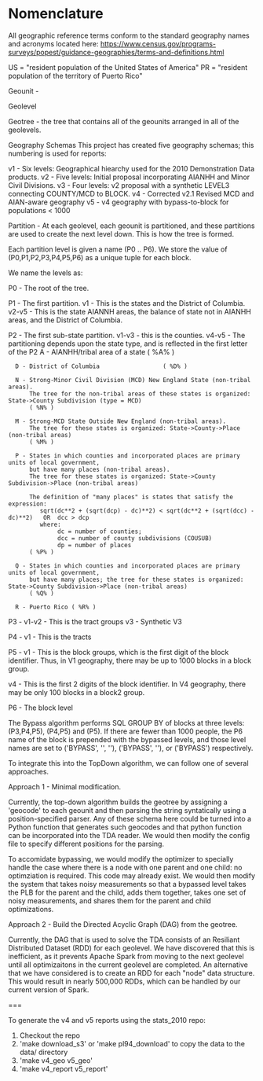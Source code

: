 # Nomenclature

All geographic reference terms conform to the standard geography names and acronyms located here:
https://www.census.gov/programs-surveys/popest/guidance-geographies/terms-and-definitions.html


US = "resident population of the United States of America"
PR = "resident population of the territory of Puerto Rico"

Geounit -

Geolevel

Geotree - the tree that contains all of the geounits arranged in all of the geolevels.

Geography Schemas
 This project has created five geography schemas; this numbering is used for reports:

v1 - Six levels: Geographical hiearchy used for the 2010 Demonstration Data products.
v2 - Five levels: Initial proposal incorporating AIANHH and Minor Civil Divisions.
v3 - Four levels: v2 proposal with a synthetic LEVEL3 connecting COUNTY/MCD to BLOCK.
v4 - Corrected v2.1 Revised MCD and AIAN-aware geography
v5 - v4 geography with bypass-to-block for populations < 1000

Partition - At each geolevel, each geounit is partitioned,
and these partitions are used to create the next level down.
This is how the tree is formed.

Each partition level is given a name (P0 .. P6).
We store the value of (P0,P1,P2,P3,P4,P5,P6) as a unique tuple for each block. 

We name the levels as:

P0 - The root of the tree.

P1 - The first partition.
   v1 - This is the states and the District of Columbia.
   v2-v5 - This is the state AIANNH areas, the balance of state not in AIANHH areas, and the District of Columbia.

P2 - The first sub-state partition.
   v1-v3 - this is the counties.
   v4-v5 - The partitioning depends upon the state type, and is reflected in the first letter of the P2
      A - AIANHH/tribal area of a state         ( %A% )

      D - District of Columbia                  ( %D% )

      N - Strong-Minor Civil Division (MCD) New England State (non-tribal areas).
          The tree for the non-tribal areas of these states is organized: State->County Subdivision (type = MCD)
          ( %N% )

      M - Strong-MCD State Outside New England (non-tribal areas).
          The tree for these states is organized: State->County->Place (non-tribal areas)
          ( %M% )

      P - States in which counties and incorporated places are primary units of local government,
          but have many places (non-tribal areas).
          The tree for these states is organized: State->County Subdivision->Place (non-tribal areas)

          The definition of "many places" is states that satisfy the expression:
             sqrt(dc**2 + (sqrt(dcp) - dc)**2) < sqrt(dc**2 + (sqrt(dcc) - dc)**2)   OR  dcc > dcp
             where:
                  dc = number of counties;
                  dcc = number of county subdivisions (COUSUB)
                  dp = number of places
          ( %P% )
    
      Q - States in which counties and incorporated places are primary units of local government,
          but have many places; the tree for these states is organized: State->County Subdivision->Place (non-tribal areas)
          ( %Q% )
    
      R - Puerto Rico ( %R% )

P3 -
   v1-v2 - This is the tract groups
   v3    - Synthetic V3

P4 -
   v1 - This is the tracts

P5 -
   v1 - This is the block groups, which is the first digit of the block identifier.
   Thus, in V1 geography, there may be up to 1000 blocks in a block group.
   
   v4 - This is the first 2 digits of the block identifier. In V4 geography, there may be only 100 blocks in a block2 group.

P6 - The block level

The Bypass algorithm performs SQL GROUP BY of blocks at three levels: (P3,P4,P5), (P4,P5) and (P5).
If there are fewer than 1000 people, the P6 name of the block is prepended with the bypassed levels,
and those level names are set to ('BYPASS', '', ''),  ('BYPASS', ''), or ('BYPASS') respectively.

To integrate this into the TopDown algorithm, we can follow one of several approaches.

Approach 1 - Minimal modification.

  Currently, the top-down algorithm builds the geotree by assigning a
  'geocode' to each geounit and then parsing the string syntatically
  using a position-specified parser. Any of these schema here could be
  turned into a Python function that generates such geocodes and that
  python function can be incorporated into the TDA reader. We would
  then modify the config file to specify different positions for the
  parsing.

  To accomidate bypassing, we would modify the optimizer to specially
  handle the case where there is a node with one parent and one child:
  no optimziation is required. This code may already exist. We would
  then modify the system that takes noisy measurements so that a
  bypassed level takes the PLB for the parent and the child, adds them
  together, takes one set of noisy measurements, and shares them for
  the parent and child optimizations.

Approach 2 - Build the Directed Acyclic Graph (DAG) from the geotree.

  Currently, the DAG that is used to solve the TDA consists of an
  Resiliant Distributed Dataset (RDD) for each geolevel. We have
  discovered that this is inefficient, as it prevents Apache Spark
  from moving to the next geolevel until all optimizaitons in the
  current geolevel are completed. An alternative that we have
  considered is to create an RDD for each "node" data structure. This
  would result in nearly 500,000 RDDs, which can be handled by our
  current version of Spark.





===

To generate the v4 and v5 reports using the stats_2010 repo:
1. Checkout the repo
2. 'make download_s3' or 'make pl94_download' to copy the data to the data/ directory
3. 'make v4_geo v5_geo'
4. 'make v4_report v5_report'

